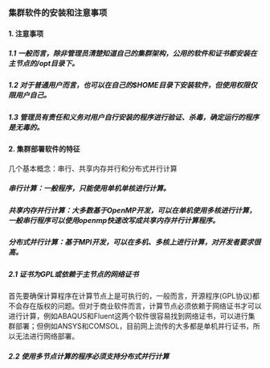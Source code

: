 ### 集群软件的安装和注意事项

#### 1. 注意事项

##### 1.1 一般而言，除非管理员清楚知道自己的集群架构，公用的软件和证书都安装在主节点的/opt目录下。

##### 1.2 对于普通用户而言，也可以在自己的$HOME目录下安装软件，但使用权限仅限用户自己。

##### 1.3 管理员有责任和义务对用户自行安装的程序进行验证、杀毒，确定运行的程序是无毒的。


#### 2. 集群部署软件的特征

几个基本概念：串行、共享内存并行和分布式并行计算

##### 串行计算：一般程序，只能使用单机单核进行计算。

##### 共享内存并行计算：大多数基于OpenMP开发，可以在单机使用多核进行计算，一般串行程序可以使用openmp快速改写成共享内存并行计算程序。

##### 分布式并行计算：基于MPI开发，可以在多机、多核上进行计算，对开发者要求很高。

##### 2.1 证书为GPL或依赖于主节点的网络证书

首先要确保计算程序在计算节点上是可执行的，一般而言，开源程序(GPL协议)都不会存在版权的问题。但对于商业软件而言，计算节点必须依赖于网络证书才可以进行计算，例如ABAQUS和Fluent这两个软件很容易找到网络证书，可以进行集群部署；但例如ANSYS和COMSOL，目前网上流传的大多都是单机并行证书，所以无法进行网络部署。

##### 2.2 使用多节点计算的程序必须支持分布式并行计算
